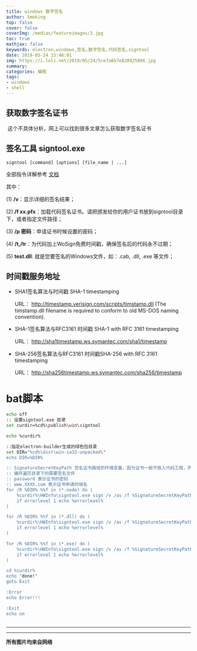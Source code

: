 ```yaml
---
title: windows 数字签名
author: Smoking
top: false
cover: false
coverImg: /medias/featureimages/3.jpg
toc: true
mathjax: false
keywords: electron,windows,签名,数字签名,代码签名,signtool
date: 2019-05-24 15:46:01
img: https://i.loli.net/2019/05/24/5ce7a8b7e828925086.jpg
summary:
categories: 编程
tags:
- windows
- shell
---
```




## 获取数字签名证书

​	这个不具体分析，网上可以找到很多文章怎么获取数字签名证书

## 签名工具  signtool.exe

```
signtool [command] [options] [file_name | ...]  
```

全部指令详解参考 [文档](https://docs.microsoft.com/en-us/dotnet/framework/tools/signtool-exe)

其中：

(1) **/v**：显示详细的签名结果；

(2) **/f xx.pfx**：加载代码签名证书。请把颁发给你的用户证书放到signtool目录下，或者指定文件路径；

(3) **/p 密码**：申请证书时候设置的密码；

(4) **/t,/tr**：为代码加上WoSign免费时间戳，确保签名后的代码永不过期；

(5) **test.dll**: 就是您要签名的Windows文件，如：.cab, .dll, .exe 等文件；

## 时间戳服务地址

- SHA1签名算法与时间戳 SHA-1 timestamping 

  URL： http://timestamp.verisign.com/scripts/timstamp.dll (The timstamp.dll filename is required to conform to old MS-DOS naming convention).   

- SHA-1签名算法与RFC3161 时间戳 SHA-1 with RFC 3161 timestamping 

  URL：  http://sha1timestamp.ws.symantec.com/sha1/timestamp   

- SHA-256签名算法与RFC3161 时间戳SHA-256 with RFC 3161 timestamping 

  URL： http://sha256timestamp.ws.symantec.com/sha256/timestamp

# bat脚本

```bash
echo off
:: 设置signtool.exe 目录
set curdir=%cd%\publish\win\signtool

echo %curdir%

::指定electron-builder生成的绿色包目录
set DIR="%cd%\dist\win-ia32-unpacked\"
echo DIR=%DIR%

:: SignatureSecretKeyPath 签名证书路径的环境变量，因为证书一般不放入代码工程，所以用环境变量
:: 循环遍历目录下的需要签名文件
:: password 表示证书的密码
:: www.XXXX.com 表示证书申请的域名
for /R %DIR% %%f in (*.node) do (
	%curdir%\HWInfo\signtool.exe sign /v /as /f %SignatureSecretKeyPath% /tr "http://sha256timestamp.ws.symantec.com/sha256/timestamp" /p password /fd sha256 /du https://www.XXXX.com /d . %%f
	if errorlevel 1 echo %errorlevel%
)

for /R %DIR% %%f in (*.dll) do (
	%curdir%\HWInfo\signtool.exe sign /v /as /f %SignatureSecretKeyPath% /tr "http://sha256timestamp.ws.symantec.com/sha256/timestamp" /p password /fd sha256 /du https://www.XXXX.com /d . %%f
	if errorlevel 1 echo %errorlevel%
)

for /R %DIR% %%f in (*.exe) do (
	%curdir%\HWInfo\signtool.exe sign /v /as /f %SignatureSecretKeyPath% /tr "http://sha256timestamp.ws.symantec.com/sha256/timestamp" /p password /fd sha256 /du https://www.XXXX.com /d . %%f
	if errorlevel 1 echo %errorlevel%
)

cd %curdir%
echo "done!"
goto Exit

:Error
echo Error!!!

:Exit
echo on



```

--- 


------------------------------------------------
**所有图片均来自网络**